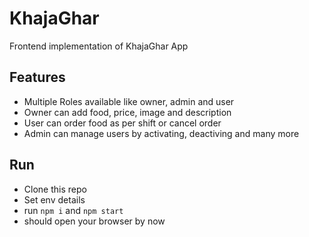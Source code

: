 # KhajaGhar

Frontend implementation of KhajaGhar App

## Features

- Multiple Roles available like owner, admin and user
- Owner can add food, price, image and description
- User can order food as per shift or cancel order
- Admin can manage users by activating, deactiving and many more

## Run

- Clone this repo
- Set env details
- run `npm i` and `npm start`
- should open your browser by now
